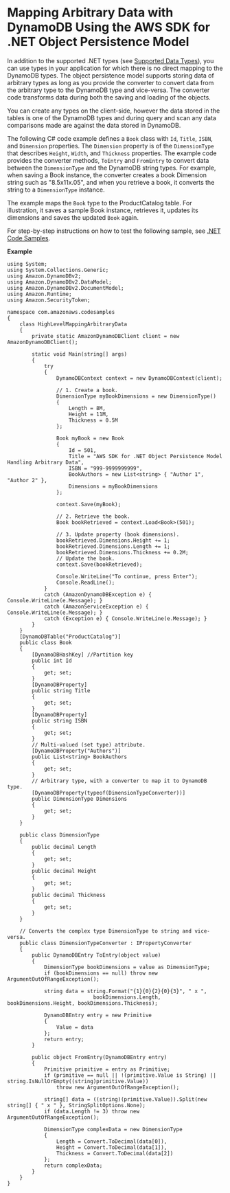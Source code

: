 # Mapping Arbitrary Data with DynamoDB Using the AWS SDK for \.NET Object Persistence Model<a name="DynamoDBContext.ArbitraryDataMapping"></a>

In addition to the supported \.NET types \(see [Supported Data Types](DotNetSDKHighLevel.md#DotNetDynamoDBContext.SupportedTypes)\), you can use types in your application for which there is no direct mapping to the DynamoDB types\. The object persistence model supports storing data of arbitrary types as long as you provide the converter to convert data from the arbitrary type to the DynamoDB type and vice\-versa\. The converter code transforms data during both the saving and loading of the objects\. 

You can create any types on the client\-side, however the data stored in the tables is one of the DynamoDB types and during query and scan any data comparisons made are against the data stored in DynamoDB\. 

The following C\# code example defines a `Book` class with `Id`, `Title`, `ISBN`, and `Dimension` properties\. The `Dimension` property is of the `DimensionType` that describes `Height`, `Width`, and `Thickness` properties\. The example code provides the converter methods, `ToEntry` and `FromEntry` to convert data between the `DimensionType` and the DynamoDB string types\. For example, when saving a Book instance, the converter creates a book Dimension string such as "8\.5x11x\.05", and when you retrieve a book, it converts the string to a `DimensionType` instance\.

The example maps the `Book` type to the ProductCatalog table\. For illustration, it saves a sample Book instance, retrieves it, updates its dimensions and saves the updated `Book` again\. 

For step\-by\-step instructions on how to test the following sample, see [\.NET Code Samples](CodeSamples.DotNet.md)\.

**Example**  

```
using System;
using System.Collections.Generic;
using Amazon.DynamoDBv2;
using Amazon.DynamoDBv2.DataModel;
using Amazon.DynamoDBv2.DocumentModel;
using Amazon.Runtime;
using Amazon.SecurityToken;

namespace com.amazonaws.codesamples
{
    class HighLevelMappingArbitraryData
    {
        private static AmazonDynamoDBClient client = new AmazonDynamoDBClient();

        static void Main(string[] args)
        {
            try
            {
                DynamoDBContext context = new DynamoDBContext(client);

                // 1. Create a book.
                DimensionType myBookDimensions = new DimensionType()
                {
                    Length = 8M,
                    Height = 11M,
                    Thickness = 0.5M
                };

                Book myBook = new Book
                {
                    Id = 501,
                    Title = "AWS SDK for .NET Object Persistence Model Handling Arbitrary Data",
                    ISBN = "999-9999999999",
                    BookAuthors = new List<string> { "Author 1", "Author 2" },
                    Dimensions = myBookDimensions
                };

                context.Save(myBook);

                // 2. Retrieve the book.
                Book bookRetrieved = context.Load<Book>(501);

                // 3. Update property (book dimensions).
                bookRetrieved.Dimensions.Height += 1;
                bookRetrieved.Dimensions.Length += 1;
                bookRetrieved.Dimensions.Thickness += 0.2M;
                // Update the book.
                context.Save(bookRetrieved);

                Console.WriteLine("To continue, press Enter");
                Console.ReadLine();
            }
            catch (AmazonDynamoDBException e) { Console.WriteLine(e.Message); }
            catch (AmazonServiceException e) { Console.WriteLine(e.Message); }
            catch (Exception e) { Console.WriteLine(e.Message); }
        }
    }
    [DynamoDBTable("ProductCatalog")]
    public class Book
    {
        [DynamoDBHashKey] //Partition key
        public int Id
        {
            get; set;
        }
        [DynamoDBProperty]
        public string Title
        {
            get; set;
        }
        [DynamoDBProperty]
        public string ISBN
        {
            get; set;
        }
        // Multi-valued (set type) attribute.
        [DynamoDBProperty("Authors")]
        public List<string> BookAuthors
        {
            get; set;
        }
        // Arbitrary type, with a converter to map it to DynamoDB type.
        [DynamoDBProperty(typeof(DimensionTypeConverter))]
        public DimensionType Dimensions
        {
            get; set;
        }
    }

    public class DimensionType
    {
        public decimal Length
        {
            get; set;
        }
        public decimal Height
        {
            get; set;
        }
        public decimal Thickness
        {
            get; set;
        }
    }

    // Converts the complex type DimensionType to string and vice-versa.
    public class DimensionTypeConverter : IPropertyConverter
    {
        public DynamoDBEntry ToEntry(object value)
        {
            DimensionType bookDimensions = value as DimensionType;
            if (bookDimensions == null) throw new ArgumentOutOfRangeException();

            string data = string.Format("{1}{0}{2}{0}{3}", " x ",
                            bookDimensions.Length, bookDimensions.Height, bookDimensions.Thickness);

            DynamoDBEntry entry = new Primitive
            {
                Value = data
            };
            return entry;
        }

        public object FromEntry(DynamoDBEntry entry)
        {
            Primitive primitive = entry as Primitive;
            if (primitive == null || !(primitive.Value is String) || string.IsNullOrEmpty((string)primitive.Value))
                throw new ArgumentOutOfRangeException();

            string[] data = ((string)(primitive.Value)).Split(new string[] { " x " }, StringSplitOptions.None);
            if (data.Length != 3) throw new ArgumentOutOfRangeException();

            DimensionType complexData = new DimensionType
            {
                Length = Convert.ToDecimal(data[0]),
                Height = Convert.ToDecimal(data[1]),
                Thickness = Convert.ToDecimal(data[2])
            };
            return complexData;
        }
    }
}
```